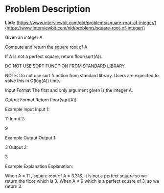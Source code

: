 # Problem Description
**Link:** [https://www.interviewbit.com/old/problems/square-root-of-integer/](https://www.interviewbit.com/old/problems/square-root-of-integer/)

Given an integer A.

Compute and return the square root of A.

If A is not a perfect square, return floor(sqrt(A)).

DO NOT USE SQRT FUNCTION FROM STANDARD LIBRARY.

NOTE: Do not use sort function from standard library. Users are expected to solve this in O(log(A)) time.



Input Format
The first and only argument given is the integer A.



Output Format
Return floor(sqrt(A))



Example Input
Input 1:

 11
Input 2:

 9


Example Output
Output 1:

 3
Output 2:

 3


Example Explanation
Explanation:

 When A = 11 , square root of A = 3.316. It is not a perfect square so we return the floor which is 3.
 When A = 9 which is a perfect square of 3, so we return 3.
